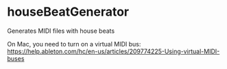 # houseBeatGenerator
Generates MIDI files with house beats

On Mac, you need to turn on a virtual MIDI bus:
  https://help.ableton.com/hc/en-us/articles/209774225-Using-virtual-MIDI-buses
